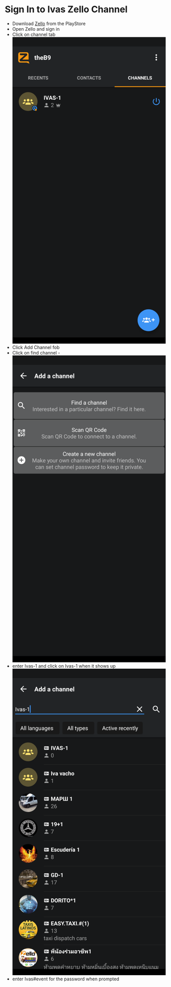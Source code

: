 # Sign In to Ivas Zello Channel

- Download [Zello](https://play.google.com/store/apps/details?id=com.loudtalks&hl=en_US&gl=US) from the PlayStore
- Open Zello and sign in
- Click on channel tab
![](1.png)
- Click Add Channel fob
- Click on find channel
-![](2.png)
- enter Ivas-1 and click on Ivas-1 when it shows up
![](3.png)
- enter Ivas#event for the password when prompted
